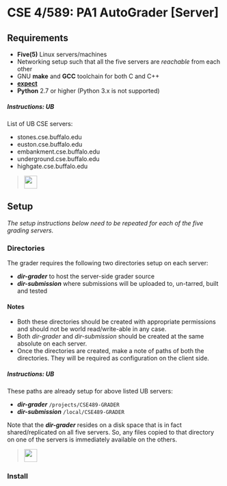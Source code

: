# CSE 4/589: PA1 AutoGrader [Server]

## Requirements

* **Five(5)** Linux servers/machines
* Networking setup such that all the five servers are _reachable_ from each other
* GNU **make** and **GCC** toolchain for both C and C++
* [**expect**](http://expect.sourceforge.net/)
* **Python** 2.7 or higher (Python 3.x is not supported)

##### Instructions: UB
List of UB CSE servers:
* stones.cse.buffalo.edu
* euston.cse.buffalo.edu
* embankment.cse.buffalo.edu
* underground.cse.buffalo.edu
* highgate.cse.buffalo.edu

> <img src="http://cse4589.github.io/assets/site/images/UB_BLU_RGB.png" width=30></img>

## Setup
_The setup instructions below need to be repeated for each of the five grading servers._

### Directories
The grader requires the following two directories setup on each server:

* **_dir-grader_** to host the server-side grader source
* **_dir-submission_** where submissions will be uploaded to, un-tarred, built and tested

#### Notes
* Both these directories should be created with appropriate permissions and should not be world read/write-able in any case.
* Both _dir-grader_ and _dir-submission_ should be created at the same absolute on each server.
* Once the directories are created, make a note of paths of both the directories. They will be required as configuration on the client side.

##### Instructions: UB
These paths are already setup for above listed UB servers:

* **_dir-grader_** ```/projects/CSE489-GRADER```
* **_dir-submission_** ```/local/CSE489-GRADER```

Note that the **_dir-grader_** resides on a disk space that is in fact shared/replicated on all five servers. So, any files copied to that directory on one of the servers is immediately available on the others.

> <img src="http://cse4589.github.io/assets/site/images/UB_BLU_RGB.png" width=30></img>

### Install
